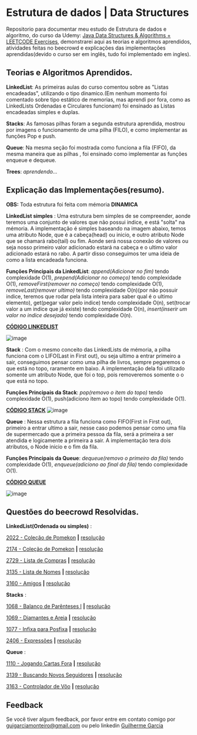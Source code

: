 # Estrutura de dados | Data Structures

Repositorio para documentar meu estudo de Estrutura de dados e algoritmo, do curso da Udemy: [Java Data Structures & Algorithms + LEETCODE Exercises](https://www.udemy.com/course/data-structures-and-algorithms-java/?couponCode=KEEPLEARNING), demonstrarei aqui as teorias e algoritmos aprendidos, atividades feitas no beecrowd e explicações das implementações aprendidas(devido o curso ser em inglês, tudo foi implementado em ingles).

## Teorias e Algoritmos Aprendidos.

**LinkedList**: As primeiras aulas do curso comentou sobre as "Listas encadeadas", utilizando o tipo dinamico.(Em nenhum momento foi comentado sobre tipo estático de memorias, mas aprendi por fora, como as LinkedLists Ordenadas e Circulares funcionam) foi ensinado as Listas encadeadas simples e duplas.

**Stacks**: As famosas pilhas foram a segunda estrutura aprendida, mostrou por imagens o funcionamento de uma pilha (FILO), e como implementar as funções Pop e push.

**Queue**: Na mesma seção foi mostrada como funciona a fila (FIFO), da mesma maneira que as pilhas , foi ensinado como implementar as funções enqueue e dequeue.

**Trees**: *aprendendo...*
## Explicação das Implementações(resumo).
**OBS:** Toda estrutura foi feita com mémoria **DINAMICA**

  **LinkedList simples** : Uma estrutura bem simples de se compreender, aonde teremos uma conjunto de valores que não possui indice, e está "solta" na mémoria. A implementação é simples baseando na imagem abaixo, temos uma atributo Node, que é a cabeça(head) ou inicio, e outro atributo Node que se chamará rabo(tail) ou fim. Aonde será nossa conexão de valores ou seja nosso primeiro valor adicionado estará na cabeça e o ultimo valor adicionado estará no rabo. A partir disso conseguimos ter uma ideia de como a lista encadeada funciona.
  
  **Funções Principais da LinkedList**: *append(Adicionar no fim)* tendo complexidade O(1), *prepend(Adicionar no começo)* tendo complexidade O(1), *removeFirst(remover no começo)* tendo complexidade O(1), *removeLast(remover ultimo)* tendo complexidade O(n)(por não possuir indice, teremos que rodar pela lista inteira para saber qual é o ultimo elemento), get(pegar valor pelo indice) tendo complexidade O(n), set(trocar valor a um indice que já existe) tendo complexidade O(n), *insert(inserir um valor no indice desejado)* tendo complexidade O(n).

[**CÓDIGO LINKEDLIST**](https://github.com/garc1a04/EstruturaDeDados-Curso/blob/main/src/LinkedList/LinkedList.java)

![image](https://github.com/user-attachments/assets/edd109db-bf9c-4012-afae-5bcf6c5ab78c)

**Stack** : Com o mesmo conceito das LinkedLists de mémoria, a pilha funciona com o LIFO(Last in First out), ou seja ultimo a entrar primeiro a sair, conseguimos pensar como uma pilha de livros, sempre pegaremos o que está no topo, raramente em baixo. A implementação dela foi utilizado somente um atributo Node, que foi o top, pois removeremos somente o o que está no topo.

**Funções Principais da Stack**: *pop(removo o item do topo)* tendo complexidade O(1), push(adiciono item ao topo) tendo complexidade O(1).

[**CÓDIGO STACK**](https://github.com/garc1a04/EstruturaDeDados-Curso/blob/main/src/Stacks/Stack.java)
![image](https://github.com/user-attachments/assets/23d78307-c8fc-4782-9c44-74d3dd809086)

**Queue** : Nessa estrutura a fila funciona como FIFO(First in First out), primeiro a entrar ultimo a sair, nesse caso podemos pensar como uma fila de supermercado que a primeira pessoa da fila, será a primeira a ser atendida e logicamente a primeira a sair. A implementação tera dois atributos, o Node inicio e o fim da fila.

**Funções Principais da Queue**: *dequeue(removo o primeiro da fila)* tendo complexidade O(1), *enqueue(adiciono ao final da fila)* tendo complexidade O(1).

[**CÓDIGO QUEUE**](https://github.com/garc1a04/EstruturaDeDados-Curso/blob/main/src/Queues/Queue.java)

![image](https://github.com/user-attachments/assets/5d2779b5-91b7-4db4-9f81-92c9dbfb8cde)


## Questões do beecrowd Resolvidas.

**LinkedList(Ordenada ou simples)** :

[2022 - Coleção de Pomekon](https://judge.beecrowd.com/pt/problems/view/2022) **|** [resolução](https://github.com/garc1a04/EstruturaDeDados-Curso/blob/main/src/ExerciseBeecrowd/LinkedList/bee2022.java)

[2174 - Coleção de Pomekon](https://judge.beecrowd.com/pt/problems/view/2174) **|** [resolução](https://github.com/garc1a04/EstruturaDeDados-Curso/blob/main/src/ExerciseBeecrowd/LinkedList/bee2174.java)

[2729 - Lista de Compras](https://judge.beecrowd.com/pt/problems/view/2729) **|** [resolução](https://github.com/garc1a04/EstruturaDeDados-Curso/blob/main/src/ExerciseBeecrowd/LinkedList/bee2729.java)

[3135 - Lista de Nomes](https://judge.beecrowd.com/pt/problems/view/3135) **|** [resolução](https://github.com/garc1a04/EstruturaDeDados-Curso/blob/main/src/ExerciseBeecrowd/LinkedList/bee3135.java)

[3160 - Amigos](https://judge.beecrowd.com/pt/problems/view/3160) **|** [resolução](https://github.com/garc1a04/EstruturaDeDados-Curso/blob/main/src/ExerciseBeecrowd/LinkedList/bee3160.java)

**Stacks** :

[1068 - Balanço de Parênteses I](https://judge.beecrowd.com/pt/problems/view/1068) **|** [resolução](https://github.com/garc1a04/EstruturaDeDados-Curso/blob/main/src/ExerciseBeecrowd/Stacks/bee1068.java)

[1069 - Diamantes e Areia](https://judge.beecrowd.com/pt/problems/view/1069) **|** [resolução](https://github.com/garc1a04/EstruturaDeDados-Curso/blob/main/src/ExerciseBeecrowd/Stacks/bee1069.java)

[1077 - Infixa para Posfixa](https://judge.beecrowd.com/pt/problems/view/1077) **|** [resolução](https://github.com/garc1a04/EstruturaDeDados-Curso/blob/main/src/ExerciseBeecrowd/Stacks/bee1077.java)

[2406 - Expressões](https://judge.beecrowd.com/pt/problems/view/2406) **|** [resolução](https://github.com/garc1a04/EstruturaDeDados-Curso/blob/main/src/ExerciseBeecrowd/Stacks/bee2406.java)

**Queue** :
  
[1110 - Jogando Cartas Fora](https://judge.beecrowd.com/pt/problems/view/1110) **|** [resolução](https://github.com/garc1a04/EstruturaDeDados-Curso/blob/main/src/ExerciseBeecrowd/Queue/bee1110.java)

[3139 - Buscando Novos Seguidores](https://judge.beecrowd.com/pt/problems/view/3139) **|** [resolução](https://github.com/garc1a04/EstruturaDeDados-Curso/blob/main/src/ExerciseBeecrowd/Queue/bee3139.java)

[3163 - Controlador de Vôo](https://judge.beecrowd.com/pt/problems/view/3163) **|** [resolução](https://github.com/garc1a04/EstruturaDeDados-Curso/blob/main/src/ExerciseBeecrowd/Queue/bee3163.java)

## Feedback

Se você tiver algum feedback, por favor entre em contato comigo por guigarciamonteiro@gmail.com ou pelo linkedin [Guilherme Garcia](https://www.linkedin.com/in/guilherme-garcia-669863262/)
